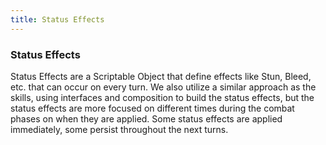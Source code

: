 ```yaml
---
title: Status Effects
---
```

### Status Effects

Status Effects are a Scriptable Object that define effects like Stun, Bleed, etc. that can occur on every turn. We also utilize a similar approach as the skills, using interfaces and composition to build the status effects, but the status effects are more focused on different times during the combat phases on when they are applied. Some status effects are applied immediately, some persist throughout the next turns.